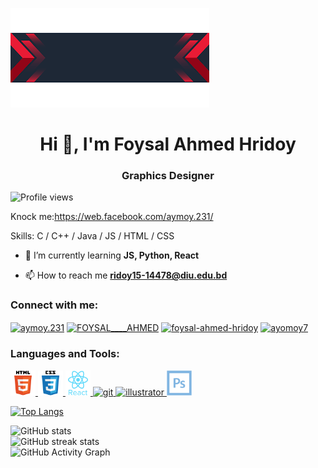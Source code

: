 ![I am Foysal Ahmed Hridoy](https://github.com/foysal231/foysal231/blob/main/banner.png)


<h1 align="center">Hi 👋, I'm Foysal Ahmed Hridoy</h1>
<h3 align="center">Graphics Designer</h3>

![Profile views](https://gpvc.arturio.dev/foysal231) 

Knock me:https://web.facebook.com/aymoy.231/

Skills: C / C++ / Java / JS / HTML / CSS
 
- 🌱 I’m currently learning **JS, Python, React**

- 📫 How to reach me **ridoy15-14478@diu.edu.bd**


<h3 align="left">Connect with me:</h3>
<p align="left">
<a href="https://fb.com/aymoy.231" target="blank"><img align="center" src="https://raw.githubusercontent.com/rahuldkjain/github-profile-readme-generator/master/src/images/icons/Social/facebook.svg" alt="aymoy.231" height="30" width="40" /></a>
<a href="https://twitter.com/FOYSAL____AHMED" target="blank"><img align="center" src="https://raw.githubusercontent.com/rahuldkjain/github-profile-readme-generator/master/src/images/icons/Social/twitter.svg" alt="FOYSAL____AHMED" height="30" width="40" /></a>
<a href="https://linkedin.com/in/foysal-ahmed-hridoy" target="blank"><img align="center" src="https://raw.githubusercontent.com/rahuldkjain/github-profile-readme-generator/master/src/images/icons/Social/linked-in-alt.svg" alt="foysal-ahmed-hridoy" height="30" width="40" /></a>
<a href="https://instagram.com/ayomoy7" target="blank"><img align="center" src="https://raw.githubusercontent.com/rahuldkjain/github-profile-readme-generator/master/src/images/icons/Social/instagram.svg" alt="ayomoy7" height="30" width="40" /></a>
</p>

<h3 align="left">Languages and Tools:</h3>
<p align="left"> 
<a href="https://www.w3.org/html/" target="_blank"> <img src="https://raw.githubusercontent.com/devicons/devicon/master/icons/html5/html5-original-wordmark.svg" alt="html5" width="40" height="40"/> </a> 
<a href="https://www.w3schools.com/css/" target="_blank"> <img src="https://raw.githubusercontent.com/devicons/devicon/master/icons/css3/css3-original-wordmark.svg" alt="css3" width="40" height="40"/> </a>  
<a href="https://reactjs.org/" target="_blank"> <img src="https://raw.githubusercontent.com/devicons/devicon/master/icons/react/react-original-wordmark.svg" alt="react" width="40" height="40"/> </a> 
<a href="https://git-scm.com/" target="_blank"> <img src="https://www.vectorlogo.zone/logos/git-scm/git-scm-icon.svg" alt="git" width="40" height="40"/> </a> 
<a href="https://www.adobe.com/in/products/illustrator.html" target="_blank"> <img src="https://www.vectorlogo.zone/logos/adobe_illustrator/adobe_illustrator-icon.svg" alt="illustrator" width="40" height="40"/> </a> 
<a href="https://www.photoshop.com/en" target="_blank"> <img src="https://raw.githubusercontent.com/devicons/devicon/master/icons/photoshop/photoshop-line.svg" alt="photoshop" width="40" height="40"/> </a> 
</p>

[![Top Langs](https://github-readme-stats.vercel.app/api/top-langs/?username=foysal231)](https://github.com/anuraghazra/github-readme-stats)

![GitHub stats](https://github-readme-stats.vercel.app/api?username=foysal231&show_icons=true)  
![GitHub streak stats](https://github-readme-streak-stats.herokuapp.com/?user=foysal231)  
![GitHub Activity Graph](https://activity-graph.herokuapp.com/graph?username=foysal231)  
